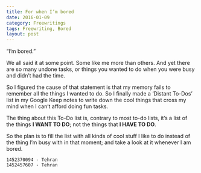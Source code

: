 ```yaml
---
title: For when I’m bored
date: 2016-01-09
category: Freewritings
tags: Freewriting, Bored
layout: post
---
```


“I’m bored.”

We all said it at some point. Some like me more than others. And yet there are so many undone tasks, or things you wanted to do when you were busy and didn’t had the time. 

<!--more-->



So I figured the cause of that statement is that my memory fails to remember all the things I wanted to do. So I finally made a ‘Distant To-Dos’ list in my Google Keep notes to write down the cool things that cross my mind when I can’t afford doing fun tasks.

The thing about this To-Do list is, contrary to most to-do lists, it’s a list of the things **I WANT TO DO**; not the things that **I HAVE TO DO**.

So the plan is to fill the list with all kinds of cool stuff I like to do instead of the thing I’m busy with in that moment; and take a look at it whenever I am bored. 

```
1452370094 - Tehran  
1452457607 - Tehran  
```
